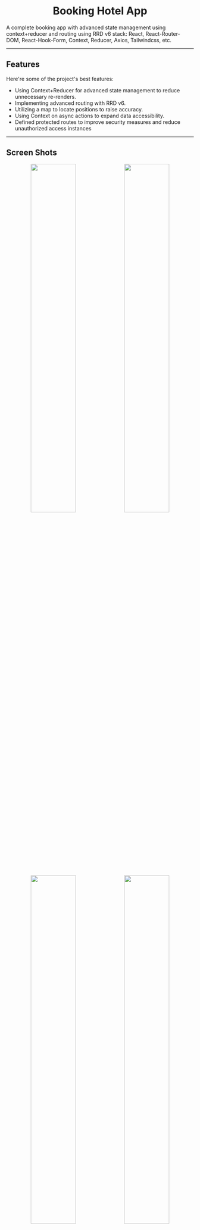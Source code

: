 <p align="center">
      <h1 align="center">Booking Hotel App</h1>
</p>

  <p>A complete booking app with advanced state management using context+reducer and routing using RRD v6
 stack: React, React-Router-DOM, React-Hook-Form, Context, Reducer, Axios, Tailwindcss, etc.</p>

 ---

 <h2>Features</h2>

Here're some of the project's best features:

*	Using Context+Reducer for advanced state management to reduce unnecessary re-renders.
*	Implementing advanced routing with RRD v6.
*	Utilizing a map to locate positions to raise accuracy.
*	Using Context on async actions to expand data accessibility.
*	Defined protected routes to improve security measures and reduce unauthorized access instances

----

<h2>Screen Shots</h2>

<div align="center">
      <img src="https://github.com/user-attachments/assets/c35902bb-74b6-4370-94f7-0e81e3f56b2a" width="49%">
      <img src="https://github.com/user-attachments/assets/a44ddb94-2bf8-490a-8c21-00fcf5649564" width="49%">
</div>
<div align="center">
      <img src="https://github.com/user-attachments/assets/64fb6945-9ac1-4382-818f-894cad01a56d" width="49%">

<img src="https://github.com/user-attachments/assets/f96121a4-5981-4244-84a1-d4f942b6dc76" width="49%">
</div>
<div align="center">
      <img src="https://github.com/user-attachments/assets/a68e2cc0-0b4f-41e5-a0af-5b14ca3c118d" width="49%">
<img src="https://github.com/user-attachments/assets/27cfdfdc-d5cf-4e05-af94-1c51d252138e" width="49%">
</div>
<div align="center">
            <img src="https://github.com/user-attachments/assets/3dc2a5e0-ff70-4200-bade-cb26c08317ec" width="49%">
<img src="https://github.com/user-attachments/assets/9c1252ac-8563-4cd6-83b8-cd698c2aaf7a" width="49%">
</div>

---

# APP Link

[Booking Hotel App](https://bookinghotel-app-alirzagz.netlify.app/)

---

Made with :heart: by Alirza-gz
